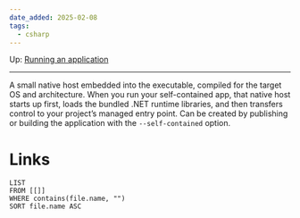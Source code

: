 ```yaml
---
date_added: 2025-02-08
tags:
  - csharp
---
```

Up: [Running an application](Running%20an%20application.md)
___
 A small native host embedded into the executable, compiled for the target OS and architecture. When you run your self-contained app, that native host starts up first, loads the bundled .NET runtime libraries, and then transfers control to your project’s managed entry point. Can be created by publishing or building the application with the `--self-contained` option.
 
# Links
```dataview
LIST
FROM [[]]
WHERE contains(file.name, "")
SORT file.name ASC
```
